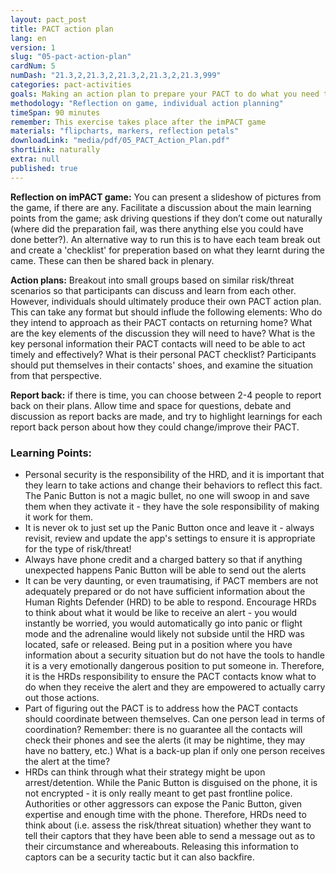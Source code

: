 ```yaml
---
layout: pact_post
title: PACT action plan
lang: en
version: 1
slug: "05-pact-action-plan"
cardNum: 5
numDash: "21.3,2,21.3,2,21.3,2,21.3,2,21.3,999"
categories: pact-activities
goals: Making an action plan to prepare your PACT to do what you need them to do.
methodology: "Reflection on game, individual action planning"
timeSpan: 90 minutes
remember: This exercise takes place after the imPACT game
materials: "flipcharts, markers, reflection petals"
downloadLink: "media/pdf/05_PACT_Action_Plan.pdf"
shortLink: naturally
extra: null
published: true
---
```


**Reflection on imPACT game:** You can present a slideshow of pictures from the game, if there are any. Facilitate a discussion about the main learning points from the game; ask driving questions if they don’t come out naturally (where did the preparation fail, was there anything else you could have done better?). An alternative way to run this is to have each team break out and create a 'checklist' for preperation based on what they learnt during the came. These can then be shared back in plenary.

**Action plans:** Breakout into small groups based on similar risk/threat scenarios so that participants can discuss and learn from each other. However, individuals should ultimately produce their own PACT action plan. This can take any format but should influde the following elements: Who do they intend to approach as their PACT contacts on returning home? What are the key elements of the discussion they will need to have? What is the key personal information their PACT contacts will need to be able to act timely and effectively? What is their personal PACT checklist? Participants should put themselves in their contacts' shoes, and examine the situation from that perspective.

**Report back:** if there is time, you can choose between 2-4 people to report back on their plans. Allow time and space for questions, debate and discussion as report backs are made, and try  to highlight learnings for each report back person about how they could change/improve their PACT.

<div class="cs-online" id="onlineContent" markdown="1">

### Learning Points:

- Personal security is the responsibility of the HRD, and it is important that they learn to take actions and change their behaviors to reflect this fact. The Panic Button is not a magic bullet, no one will swoop in and save them when they activate it - they have the sole responsibility of making it work for them.
- It is never ok to just set up the Panic Button once and leave it - always revisit, review and update the app's settings to ensure it is appropriate for the type of risk/threat!
- Always have phone credit and a charged battery so that if anything unexpected happens Panic Button will be able to send out the alerts
- It can be very daunting, or even traumatising, if PACT members are not adequately prepared or do not have sufficient information about the Human Rights Defender (HRD) to be able to respond. Encourage HRDs to think about what it would be like to receive an alert - you would instantly be worried, you would automatically go into panic or flight mode and the adrenaline would likely not subside until the HRD was located, safe or released. Being put in a position where you have information about a security situation but do not have the tools to handle it is a very emotionally dangerous position to put someone in. Therefore, it is the HRDs responsibility to ensure the PACT contacts know what to do when they receive the alert and they are empowered to actually carry out those actions.
- Part of figuring out the PACT is to address how the PACT contacts should coordinate between themselves. Can one person lead in terms of coordination? Remember: there is no guarantee all the contacts will check their phones and see the alerts (it may be nightime, they may have no battery, etc.) What is a back-up plan if only one person receives the alert at the time?
- HRDs can think through what their strategy might be upon arrest/detention.  While the Panic Button is disguised on the phone, it is not encrypted - it is only really meant to get past frontline police. Authorities or other aggressors can expose the Panic Button, given expertise and enough time with the phone.  Therefore, HRDs need to think about (i.e. assess the risk/threat situation) whether they want to tell their captors that they have been able to send a message out as to their circumstance and whereabouts. Releasing this information to captors can be a security tactic but it can also backfire.

</div>